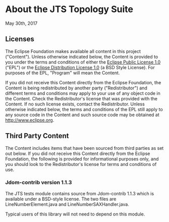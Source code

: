 # About the JTS Topology Suite

May 30th, 2017

## Licenses

The Eclipse Foundation makes available all content in this project ("Content"). Unless otherwise indicated below, the Content is provided to you under the terms and conditions of either the [Eclipse Public License 1.0](https://www.eclipse.org/legal/epl-v10.html) ("EPL") or the [Eclipse Distribution License 1.0](http://www.eclipse.org/org/documents/edl-v10.php) (a BSD Style License).  For purposes of the EPL, "Program" will mean the Content.

If you did not receive this Content directly from the Eclipse Foundation, the Content is being redistributed by another party ("Redistributor") and different terms and conditions may apply to your use of any object code in the Content. Check the Redistributor's license that was provided with the Content. If no such license exists, contact the Redistributor. Unless otherwise indicated below, the terms and conditions of the EPL still apply to any source code in the Content and such source code may be obtained at http://www.eclipse.org.

## Third Party Content

The Content includes items that have been sourced from third parties as set out below. If you did not receive this Content directly from the Eclipse Foundation, the following is provided for informational purposes only, and you should look to the Redistributor's license for terms and conditions of use.

### Jdom-contrib version 1.1.3

The JTS tests module contains source from Jdom-contrib 1.1.3 which is available under a BSD-style license.  The two files are LineNumberElement.java and LineNumberSAXHandler.java.

Typical users of this library will not need to depend on this module.
